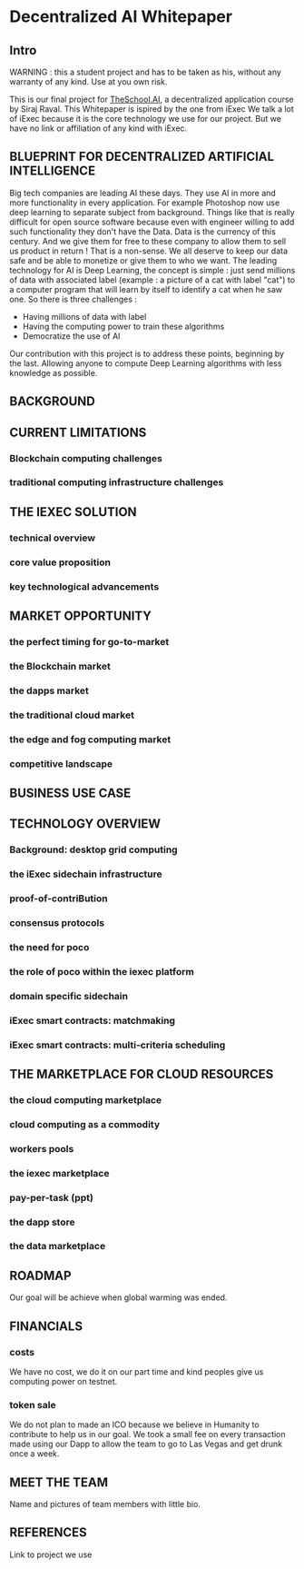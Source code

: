 # Decentralized AI Whitepaper

## Intro

WARNING : this a student project and has to be taken as his, without any warranty of any kind. Use at you own risk.

This is our final project for [TheSchool.AI](https://www.theschool.ai), a decentralized application course by Siraj Raval.
This Whitepaper is ispired by the one from iExec
We talk a lot of iExec because it is the core technology we use for our project.
But we have no link or affiliation of any kind with iExec.

## BLUEPRINT FOR DECENTRALIZED ARTIFICIAL INTELLIGENCE

Big tech companies are leading AI these days. They use AI in more and more functionality in every application. For example Photoshop now use deep learning to separate subject from background.
Things like that is really difficult for open source software because even with engineer willing to add such functionality they don't have the Data. Data is the currency of this century. And we give them for free to these company to allow them to sell us product in return !
That is a non-sense. We all deserve to keep our data safe and be able to monetize or give them to who we want.
The leading technology for AI is Deep Learning, the concept is simple : just send millions of data with associated label (example : a picture of a cat with label "cat") to a computer program that will learn by itself to identify a cat when he saw one.
So there is three challenges :
- Having millions of data with label
- Having the computing power to train these algorithms
- Democratize the use of AI

Our contribution with this project is to address these points, beginning by the last.
Allowing anyone to compute Deep Learning algorithms with less knowledge as possible.

## BACKGROUND
## CURRENT LIMITATIONS
### Blockchain computing challenges
### traditional computing infrastructure challenges
## THE IEXEC SOLUTION
### technical overview
### core value proposition
### key technological advancements
## MARKET OPPORTUNITY  
### the perfect timing for go-to-market
### the Blockchain market
### the dapps market
### the traditional cloud market
### the edge and fog computing market
### competitive landscape
## BUSINESS USE CASE
## TECHNOLOGY OVERVIEW
### Background: desktop grid computing
### the iExec sidechain infrastructure
### proof-of-contriBution
### consensus protocols
### the need for poco
### the role of poco within the iexec platform
### domain specific sidechain
### iExec smart contracts: matchmaking
### iExec smart contracts: multi-criteria scheduling
## THE MARKETPLACE FOR CLOUD RESOURCES
### the cloud computing marketplace
### cloud computing as a commodity
### workers pools
### the iexec marketplace
### pay-per-task (ppt)
### the dapp store
### the data marketplace
## ROADMAP
Our goal will be achieve when global warming was ended.
## FINANCIALS
### costs
We have no cost, we do it on our part time and kind peoples give us computing power on testnet.
### token sale
We do not plan to made an ICO because we believe in Humanity to contribute to help us in our goal.
We took a small fee on every transaction made using our Dapp to allow the team to go to Las Vegas and get drunk once a week.
## MEET THE TEAM
Name and pictures of team members with little bio.
## REFERENCES
Link to project we use
